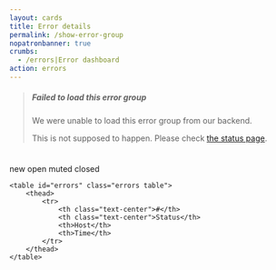 ```yaml
---
layout: cards
title: Error details
permalink: /show-error-group
nopatronbanner: true
crumbs:
  - /errors|Error dashboard
action: errors
---
```

<div class="container">
    <div class="m600 hidden failed-to-load-errors">
        <blockquote class="error">
            <h5>Failed to load this error group</h5>
            <p>We were unable to load this error group from our backend.</p>
            <p>This is not supposed to happen. Please check <a href="/status">the status page</a>.</p>
        </blockquote>
    </div>
    <div class="row">
        <div class="col-10 col-lg-11">
            <h3 id="error-group-title"></h3>
        </div>
        <div class="col-2 col-lg-1" id="error-type-icon">
        </div>
    </div>
    <div id="raw" class="highlighter-rouge"><pre class="highlight"><code id="error-group-raw"></code></pre></div>
    <div class="row mb-5">
        <div class="col-md-6" id="error-counters">
            <span class="error-count-new badge badge-pill badge-success"> new</span>  
            <span class="error-count-open badge badge-pill badge-info"> open</span>  
            <span class="error-count-muted badge badge-pill badge-warning">muted</span> 
            <span class="error-count-closed badge badge-pill badge-default">closed</span>
        </div>
        <div class="col-md-6 text-right">
            <small class="error-hash"></small>
            <div id="error-group-file"></div>
        </div>
    </div>

    <table id="errors" class="errors table">
        <thead>
            <tr>
                <th class="text-center">#</th>
                <th class="text-center">Status</th>
                <th>Host</th>
                <th>Time</th>
            </tr>
        </thead>
    </table>
</div>
